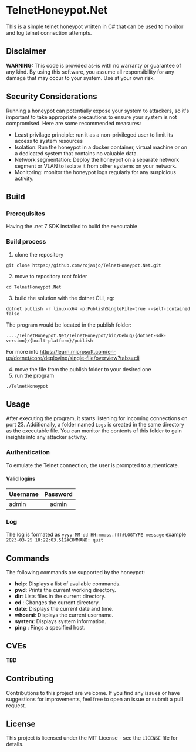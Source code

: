 # TelnetHoneypot.Net

This is a simple telnet honeypot written in C# that can be used to monitor and log telnet connection attempts.

## Disclaimer

**WARNING:** This code is provided as-is with no warranty or guarantee of any kind. By using this software, you assume all responsibility for any damage
 that may occur to your system. Use at your own risk.

## Security Considerations

Running a honeypot can potentially expose your system to attackers, so it's important to take appropriate precautions to ensure your system is not compromised. Here are some recommended measures:

* Least privilage principle: run it as a non-privileged user to limit its access to system resources
* Isolation: Run the honeypot in a docker container, virtual machine or on a dedicated system that contains no valuable data.
* Network segmentation: Deploy the honeypot on a separate network segment or VLAN to isolate it from other systems on your network.
* Monitoring: monitor the honeypot logs regularly for any suspicious activity.

## Build

### Prerequisites
Having the .net 7 SDK installed to build the executable

### Build process

1. clone the repository

`git clone https://github.com/rojasjo/TelnetHoneypot.Net.git`

2. move to repository root folder

`cd TelnetHoneypot.Net`

3. build the solution with the dotnet CLI, eg:

```dotnet publish -r linux-x64 -p:PublishSingleFile=true --self-contained false```

The program would be located in the publish folder:

`..../TelnetHoneypot.Net/TelnetHoneypot/bin/Debug/{dotnet-sdk-version}/{built-platform}/publish`

For more info https://learn.microsoft.com/en-us/dotnet/core/deploying/single-file/overview?tabs=cli

4. move the file from the publish folder to your desired one
5. run the program

`./TelnetHoneypot`

## Usage

After executing the program, it starts listening for incoming connections on port 23. Additionally, a folder named `Logs` is created in the same directory as the executable file. You can monitor the contents of this folder to gain insights into any attacker activity.

### Authentication

To emulate the Telnet connection, the user is prompted to authenticate.

#### Valid logins

| Username  | Password |
| ------------- |:-------------:|
| admin      | admin     |

### Log

The log is formated as `yyyy-MM-dd HH:mm:ss.fff#LOGTYPE message`  example `2023-03-25 10:22:03.512#COMMAND: quit`

## Commands

The following commands are supported by the honeypot:

* __help__: Displays a list of available commands.
* __pwd__: Prints the current working directory.
* __dir__: Lists files in the current directory.
* __cd__ <directory>: Changes the current directory.
* __date__: Displays the current date and time.
* __whoami__: Displays the current username.
* __system__: Displays system information.
* __ping__ <host>: Pings a specified host.

## CVEs

**TBD**

## Contributing

Contributions to this project are welcome. If you find any issues or have suggestions for improvements, feel free to open an issue or submit a pull request.

## License

This project is licensed under the MIT License - see the `LICENSE` file for details.